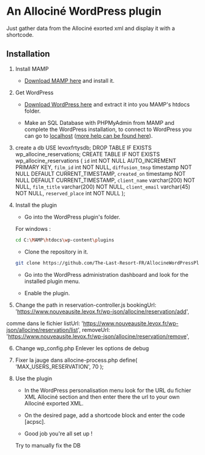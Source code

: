 # An Allociné WordPress plugin

Just gather data from the Allociné exorted xml and display it with a shortcode.

## Installation

1. Install MAMP

    - [Download MAMP here](https://www.mamp.info/en/downloads/) and install it.

2. Get WordPress

    - [Download WordPress here](https://wordpress.org/download/) and extract it into you MAMP's htdocs folder.

    - Make an SQL Database with PHPMyAdmin from MAMP and complete the WordPress installation, to connect to WordPress you can go to [localhost](http://localhost/) ([more help can be found here](https://wordpress.org/support/article/how-to-install-wordpress/)).

3. create a db
USE levoxfrtysdb;
DROP TABLE IF EXISTS wp_allocine_reservations;
CREATE TABLE IF NOT EXISTS wp_allocine_reservations (
                    `id` int NOT NULL AUTO_INCREMENT PRIMARY KEY,
                     `film_id` int NOT NULL,
                     `diffusion_tmsp` timestamp NOT NULL DEFAULT CURRENT_TIMESTAMP,
                     `created_on` timestamp NOT NULL DEFAULT CURRENT_TIMESTAMP,
                     `client_name` varchar(200) NOT NULL,
                     `film_title` varchar(200) NOT NULL,
                     `client_email` varchar(45) NOT NULL,
                     `reserved_place` int NOT NULL 
               );


4. Install the plugin

    - Go into the WordPress plugin's folder.
  
    For windows :
    ```bash
    cd C:\MAMP\htdocs\wp-content\plugins
    ```

    - Clone the repository in it.

    ```bash
    git clone https://github.com/The-Last-Resort-FR/AllocineWordPressPlugin
    ```

    - Go into the WordPress administration dashboard and look for the installed plugin menu.
  
    - Enable the plugin.

5. Change the path in reservation-controller.js
    bookingUrl: 'https://www.nouveausite.levox.fr/wp-json/allocine/reservation/add',

comme dans le fichier 
    listUrl: 'https://www.nouveausite.levox.fr/wp-json/allocine/reservation/list',
    removeUrl: 'https://www.nouveausite.levox.fr/wp-json/allocine/reservation/remove',

6. Change wp_config.php
Enlever les options de debug

7. Fixer la jauge dans allocine-process.php 
define( 'MAX_USERS_RESERVATION', 70 );

8. Use the plugin

    - In the WordPress personalisation menu look for the URL du fichier XML Allociné section and then enter there the url to your own Allociné exported XML.

    - On the desired page, add a shortcode block and enter the code \[acpsc\].

    - Good job you're all set up !


    Try to manually fix the DB



